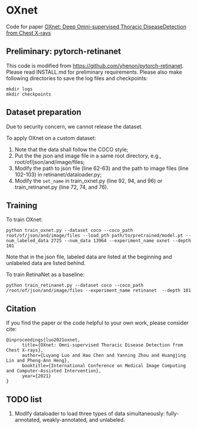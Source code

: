 # OXnet
Code for paper [OXnet: Deep Omni-supervised Thoracic DiseaseDetection from Chest X-rays](https://arxiv.org/abs/2104.03218)

## Preliminary: pytorch-retinanet
This code is modified from https://github.com/yhenon/pytorch-retinanet.
Please read INSTALL.md for preliminary requirements.
Please also make following directories to save the log files and checkpoints:
```
mkdir logs
mkdir checkpoints
```

## Dataset preparation
Due to security concern, we cannot release the dataset. 

To apply OXnet on a custom dataset: 
1. Note that the data shall follow the COCO style;
2. Put the the json and image file in a same root directory, e.g., root/of/json/and/image/files;
3. Modify the path to json file (line 62-63) and the path to image files (line 102-103) in retinanet/dataloader.py;
4. Modify the ```set_name``` in train_oxnet.py (line 92, 94, and 96) or train_retinanet.py (line 72, 74, and 76).

## Training
To train OXnet:
```
python train_oxnet.py --dataset coco --coco_path root/of/json/and/image/files --load_pth path/to/pretrained/model.pt --num_labeled_data 2725 --num_data 13964 --experiment_name oxnet --depth 101
```
Note that in the json file, labeled data are listed at the beginning and unlabeled data are listed behind.

To train RetinaNet as a baseline:
```
python train_retinanet.py --dataset coco --coco_path /root/of/json/and/image/files --experiment_name retinanet  --depth 101
```

## Citation
If you find the paper or the code helpful to your own work, please consider cite:
```
@inproceedings{luo2021oxnet,
      title={OXnet: Omni-supervised Thoracic Disease Detection from Chest X-rays}, 
      author={Luyang Luo and Hao Chen and Yanning Zhou and Huangjing Lin and Pheng-Ann Heng},
      booktitle={International Conference on Medical Image Computing and Computer-Assisted Intervention},
      year={2021}
}
```

## TODO list
1. Modify dataloader to load three types of data simultaneously: fully-annotated, weakly-annotated, and unlabeled.

